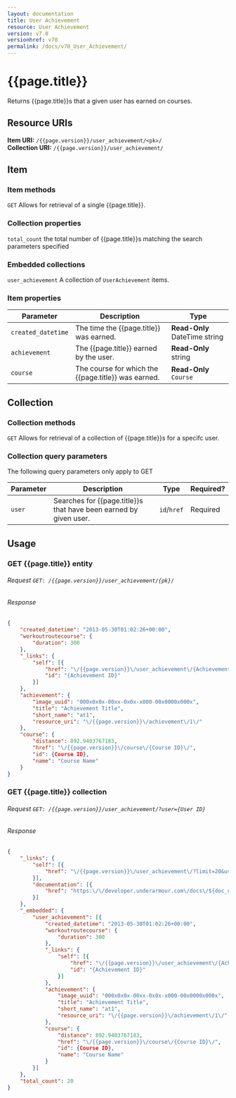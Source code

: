 ```yaml
---
layout: documentation
title: User Achievement
resource: User Achievement
version: v7.0
versionhref: v70
permalink: /docs/v70_User_Achievement/
---
```


# {{page.title}}

Returns {{page.title}}s that a given user has earned on courses.

## Resource URIs

**Item URI:** `/{{page.version}}/user_achievement/<pk>/`  
**Collection URI:** `/{{page.version}}/user_achievement/`

## Item

### Item methods

`GET` Allows for retrieval of a single {{page.title}}.

### Collection properties

`total_count` the total number of {{page.title}}s matching the search parameters specified

### Embedded collections

`user_achievement` A collection of `UserAchievement` items.

### Item properties

| Parameter          | Description                                      | Type                                 |
|--------------------|--------------------------------------------------|--------------------------------------|
| `created_datetime` | The time the {{page.title}} was earned. | **Read-Only** DateTime string                    | 
| `achievement`      | The {{page.title}} earned by the user.  |  **Read-Only** string                            |
| `course`           | The course for which the {{page.title}} was earned. | **Read-Only** `Course`               |

## Collection

### Collection methods

`GET` Allows for retrieval of a collection of {{page.title}}s for a specifc user.

### Collection query parameters

The following query parameters only apply to GET

| Parameter | Description                                                    | Type        | Required? |
|-----------|----------------------------------------------------------------|-------------|-----------|
| `user`    | Searches for {{page.title}}s that have been earned by given user. | `id`/`href` | Required  |

## Usage

### GET {{page.title}} entity

###### Request `GET: /{{page.version}}/user_achievement/{pk}/`

###### Response

```json
{
    "created_datetime": "2013-05-30T01:02:26+00:00",
    "workoutroutecourse": {
        "duration": 300
    },
    "_links": {
        "self": [{
            "href": "\/{{page.version}}\/user_achievement\/{Achievement ID}\/",
            "id": "{Achievement ID}"
        }]
    },
    "achievement": {
        "image_uuid": "000x0x0x-00xx-0x0x-x000-00x0000x000x",
        "title": "Achievement Title",
        "short_name": "at1",
        "resource_uri": "\/{{page.version}}\/achievement\/1\/"
    },
    "course": {
        "distance": 892.9403767183,
        "href": "\/{{page.version}}\/course\/{Course ID}\/",
        "id": {Course ID},
        "name": "Course Name"
    }
}
```

### GET {{page.title}} collection

###### Request `GET: /{{page.version}}/user_achievement/?user={User ID}`

###### Response

```json
{
    "_links": {
        "self": [{
            "href": "\/{{page.version}}\/user_achievement\/?limit=20&user={User ID}&offset=0"
        }],
        "documentation": [{
            "href": "https:\/\/developer.underarmour.com\/docs\/${doc_uri}"
        }]
    },
    "_embedded": {
        "user_achievement": [{
            "created_datetime": "2013-05-30T01:02:26+00:00",
            "workoutroutecourse": {
                "duration": 300
            },
            "_links": {
                "self": [{
                    "href": "\/{{page.version}}\/user_achievement\/{Achievement ID}\/",
                    "id": "{Achievement ID}"
                }]
            },
            "achievement": {
                "image_uuid": "000x0x0x-00xx-0x0x-x000-00x0000x000x",
                "title": "Achievement Title",
                "short_name": "at1",
                "resource_uri": "\/{{page.version}}\/achievement\/1\/"
            },
            "course": {
                "distance": 892.9403767183,
                "href": "\/{{page.version}}\/course\/{Course ID}\/",
                "id": {Course ID},
                "name": "Course Name"
            }
        }]
    },
    "total_count": 20
}
```

